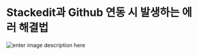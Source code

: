 # Stackedit과 Github 연동 시 발생하는 에러 해결법



![enter image description here](https://raw.githubusercontent.com/arrow-economist/arrow-economist.github.io/master/_posts/stackedit1.png)
<!--stackedit_data:
eyJoaXN0b3J5IjpbMTczMzA3MjMzLDE1MDg2NjgzOTEsLTE2NT
c0ODYwNF19
-->